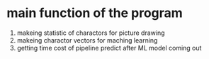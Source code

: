 # main function of the program
1. makeing statistic of charactors for picture drawing
2. makeing charactor vectors for maching learning
3. getting time cost of pipeline predict after ML model coming out